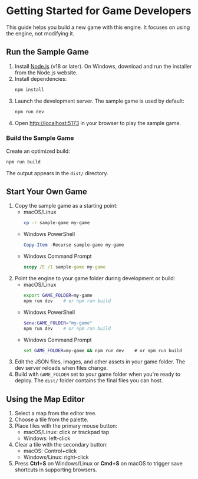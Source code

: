 # Getting Started for Game Developers

This guide helps you build a new game with this engine. It focuses on using the engine, not modifying it.

## Run the Sample Game

1. Install [Node.js](https://nodejs.org/) (v18 or later). On Windows, download and run the installer from the Node.js website.
2. Install dependencies:
   ```bash
   npm install
   ```
3. Launch the development server. The sample game is used by default:
   ```bash
   npm run dev
   ```
4. Open [http://localhost:5173](http://localhost:5173) in your browser to play the sample game.

### Build the Sample Game

Create an optimized build:
```bash
npm run build
```
The output appears in the `dist/` directory.

## Start Your Own Game

1. Copy the sample game as a starting point:
   * macOS/Linux
     ```bash
     cp -r sample-game my-game
     ```
   * Windows PowerShell
     ```powershell
     Copy-Item -Recurse sample-game my-game
     ```
   * Windows Command Prompt
     ```cmd
     xcopy /E /I sample-game my-game
     ```
2. Point the engine to your game folder during development or build:
   * macOS/Linux
     ```bash
     export GAME_FOLDER=my-game
     npm run dev    # or npm run build
     ```
   * Windows PowerShell
     ```powershell
     $env:GAME_FOLDER="my-game"
     npm run dev    # or npm run build
     ```
   * Windows Command Prompt
     ```cmd
     set GAME_FOLDER=my-game && npm run dev    # or npm run build
     ```
3. Edit the JSON files, images, and other assets in your game folder. The dev server reloads when files change.
4. Build with `GAME_FOLDER` set to your game folder when you're ready to deploy. The `dist/` folder contains the final files you can host.

## Using the Map Editor

1. Select a map from the editor tree.
2. Choose a tile from the palette.
3. Place tiles with the primary mouse button:
   * macOS/Linux: click or trackpad tap
   * Windows: left-click
4. Clear a tile with the secondary button:
   * macOS: Control+click
   * Windows/Linux: right-click
5. Press **Ctrl+S** on Windows/Linux or **Cmd+S** on macOS to trigger save shortcuts in supporting browsers.
